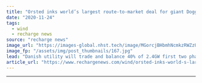 ```yaml
---
title: "Orsted inks world’s largest route-to-market deal for giant Dogger Bank offshore wind farm"
date: "2020-11-24"
tags: 
  - wind
  - recharge news
source: "recharge news"
image_url: "https://images-global.nhst.tech/image/MGorcjBHbmhNcmkzRWZzUmVNQ0k4Rkc1Ujg2SzBrUGg4NGFScjAvZllUOD0=/nhst/binary/88877d6d5c9625f47cdffdc0f40058d4"
image_fp: "/assets/img/post_thumbnails/167.jpg"
lead: "Danish utility will trade and balance 40% of 2.4GW first two phases of world’s biggest offshore wind farm for rivals SSE and Equinor"
article_url: "https://www.rechargenews.com/wind/orsted-inks-world-s-largest-route-to-market-deal-for-giant-dogger-bank-offshore-wind-farm/2-1-917800"
---
```


---

